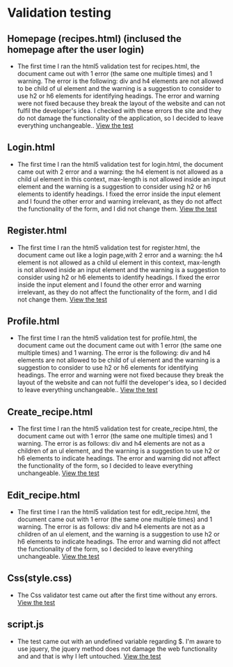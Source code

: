 # Validation testing

## Homepage (recipes.html) (inclused the homepage after the user login)

* The first time I ran the html5 validation test for recipes.html, the document came out with 1 error (the same one multiple times) and 1 warning. The error is the following: div and h4 elements are not allowed to be child of ul element and the warning is a suggestion to consider to use h2 or h6 elements for identifying headings. The error and warning were not fixed because they break the layout of the website and can not fulfil the developer's idea. I checked with these errors the site and they do not damage the functionality of the application, so I decided to leave everything unchangeable..
[View the test](https://github.com/antoniotorone/cookbook/blob/main/Documentation/Validation-test-PDF/recipes.html(after%20log%20in).pdf.pdf)

## Login.html

* The first time I ran the html5 validation test for login.html, the document came out with 2 error and a warning: the h4 element is not allowed as a child ul element in this context, max-length is not allowed inside an input element and the warning is a suggestion to consider using h2 or h6 elements to identify headings. I fixed the error inside the input element and I  found the other error and warning irrelevant, as they do not affect the functionality of the form, and I did not change them.
[View the test](https://github.com/antoniotorone/cookbook/blob/main/Documentation/Validation-test-PDF/log%20in.html.pdf.pdf)

## Register.html

* The first time I ran the html5 validation test for register.html, the document came out like a login page,with 2 error and a warning: the h4 element is not allowed as a child ul element in this context, max-length is not allowed inside an input element and the warning is a suggestion to consider using h2 or h6 elements to identify headings. I fixed the error inside the input element and I  found the other error and warning irrelevant, as they do not affect the functionality of the form, and I did not change them.
[View the test](https://github.com/antoniotorone/cookbook/blob/main/Documentation/Validation-test-PDF/register.html.pdf.pdf)

## Profile.html

* The first time I ran the html5 validation test for profile.html, the document came out the document came out with 1 error (the same one multiple times) and 1 warning. The error is the following: div and h4 elements are not allowed to be child of ul element and the warning is a suggestion to consider to use h2 or h6 elements for identifying headings. The error and warning were not fixed because they break the layout of the website and can not fulfil the developer's idea, so I decided to leave everything unchangeable..
[View the test](https://github.com/antoniotorone/cookbook/blob/main/Documentation/Validation-test-PDF/profile.html.pdf.pdf)

## Create_recipe.html

* The first time I ran the html5 validation test for create_recipe.html, the document came out with 1 error (the same one multiple times) and 1 warning. The error is as follows: div and h4 elements are not as a children of an ul element, and the warning is a suggestion to use h2 or h6 elements to indicate headings. The error and warning did not affect the functionality of the form, so I decided to leave everything unchangeable.
[View the test](https://github.com/antoniotorone/cookbook/blob/main/Documentation/Validation-test-PDF/creat%20recipe.html.pdf.pdf)

## Edit_recipe.html

* The first time I ran the html5 validation test for edit_recipe.html, the document came out with 1 error (the same one multiple times) and 1 warning. The error is as follows: div and h4 elements are not as a children of an ul element, and the warning is a suggestion to use h2 or h6 elements to indicate headings. The error and warning did not affect the functionality of the form, so I decided to leave everything unchangeable.
[View the test](https://github.com/antoniotorone/cookbook/blob/main/Documentation/Validation-test-PDF/edit%20recipe.html.pdf.pdf)

## Css(style.css)

* The Css validator test came out after the first time without any errors.
[View the test](https://github.com/antoniotorone/cookbook/blob/main/Documentation/Validation-test-PDF/Css.style.pdf.pdf)

## script.js

* The test came out with an undefined variable regarding $. I'm aware to use jquery, the jquery method does not damage the web functionality and and that is why I left untouched.
[View the test](https://github.com/antoniotorone/cookbook/blob/main/Documentation/Validation-test-PDF/script.js.pdf.pdf)


